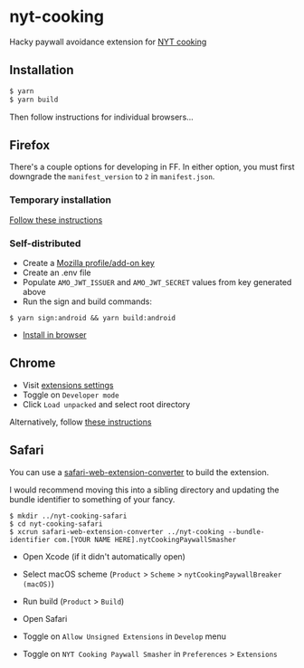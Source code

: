 # nyt-cooking

Hacky paywall avoidance extension for [NYT cooking](https://cooking.nytimes.com/)

## Installation

```bash
$ yarn
$ yarn build
```

Then follow instructions for individual browsers...

## Firefox

There's a couple options for developing in FF.
In either option, you must first downgrade the `manifest_version` to `2` in `manifest.json`.

### Temporary installation

[Follow these instructions](https://developer.mozilla.org/en-US/docs/Mozilla/Add-ons/WebExtensions/Your_first_WebExtension#Installing)

### Self-distributed

- Create a [Mozilla profile/add-on key](https://addons.mozilla.org/developers/addon/api/key/)
- Create an .env file
- Populate `AMO_JWT_ISSUER` and `AMO_JWT_SECRET` values from key generated above
- Run the sign and build commands:

```cli
$ yarn sign:android && yarn build:android
```

- [Install in browser](https://extensionworkshop.com/documentation/publish/distribute-sideloading/)

## Chrome

- Visit [extensions settings](chrome://extensions/)
- Toggle on `Developer mode`
- Click `Load unpacked` and select root directory

Alternatively, follow [these instructions](https://developer.chrome.com/docs/extensions/mv2/getstarted/#manifest)

## Safari

You can use a [safari-web-extension-converter](https://developer.apple.com/documentation/safariservices/safari_web_extensions/converting_a_web_extension_for_safari) to build the extension.

I would recommend moving this into a sibling directory and updating the bundle identifier to something of your fancy.

```cli
$ mkdir ../nyt-cooking-safari
$ cd nyt-cooking-safari
$ xcrun safari-web-extension-converter ../nyt-cooking --bundle-identifier com.[YOUR NAME HERE].nytCookingPaywallSmasher
```

- Open Xcode (if it didn't automatically open)
- Select macOS scheme (`Product` > `Scheme` > `nytCookingPaywallBreaker (macOS)`)
- Run build (`Product` > `Build`)

- Open Safari
- Toggle on `Allow Unsigned Extensions` in `Develop` menu
- Toggle on `NYT Cooking Paywall Smasher` in `Preferences` > `Extensions`
